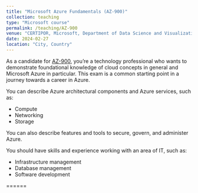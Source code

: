 ```yaml
---
title: "Microsoft Azure Fundamentals (AZ-900)"
collection: teaching
type: "Microsoft course"
permalink: /teaching/AZ-900
venue: "CERTIPOR, Microsoft, Department of Data Science and Visualization, Faculty of Informatics, University of Debrecen"
date: 2024-02-27
location: "City, Country"
---
```


As a candidate for [AZ-900](https://learn.microsoft.com/en-us/credentials/certifications/exams/az-900/), you’re a technology professional who wants to demonstrate foundational knowledge of cloud concepts in general and Microsoft Azure in particular. This exam is a common starting point in a journey towards a career in Azure.

You can describe Azure architectural components and Azure services, such as:

  - Compute
  - Networking
  - Storage

You can also describe features and tools to secure, govern, and administer Azure.

You should have skills and experience working with an area of IT, such as:

  - Infrastructure management
  - Database management
  - Software development

======


